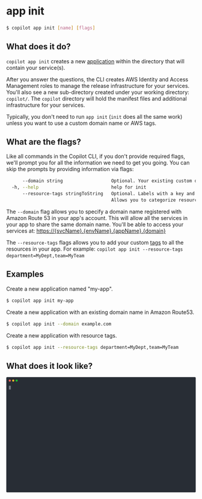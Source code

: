 # app init
```bash
$ copilot app init [name] [flags]
```

## What does it do?
`copilot app init` creates a new [application](../concepts/applications.en.md) within the directory that will contain your service(s).

After you answer the questions, the CLI creates AWS Identity and Access Management roles to manage the release infrastructure for your services. You'll also see a new sub-directory created under your working directory: `copilot/`. The `copilot` directory will hold the manifest files and additional infrastructure for your services.

Typically, you don't need to run `app init` (`init` does all the same work) unless you want to use a custom domain name or AWS tags. 

## What are the flags?
Like all commands in the Copilot CLI, if you don't provide required flags, we'll prompt you for all the information we need to get you going. You can skip the prompts by providing information via flags:
```bash
      --domain string                  Optional. Your existing custom domain name.
  -h, --help                           help for init
      --resource-tags stringToString   Optional. Labels with a key and value separated by commas.
                                       Allows you to categorize resources. (default [])
```
The `--domain` flag allows you to specify a domain name registered with Amazon Route 53 in your app's account. This will allow all the services in your app to share the same domain name. You'll be able to access your services at: [https://{svcName}.{envName}.{appName}.{domain}](https://{svcName}.{envName}.{appName}.{domain})

The `--resource-tags` flags allows you to add your custom [tags](https://docs.aws.amazon.com/general/latest/gr/aws_tagging.html) to all the resources in your app.
For example: `copilot app init --resource-tags department=MyDept,team=MyTeam`

## Examples
Create a new application named "my-app".
```bash
$ copilot app init my-app
```
Create a new application with an existing domain name in Amazon Route53.
```bash
$ copilot app init --domain example.com
```
Create a new application with resource tags.
```bash
$ copilot app init --resource-tags department=MyDept,team=MyTeam
```
## What does it look like?

![Running copilot app init](https://raw.githubusercontent.com/kohidave/copilot-demos/master/app-init.edited.svg?sanitize=true)
